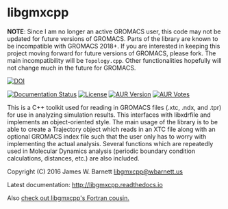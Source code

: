 # libgmxcpp

**NOTE**: Since I am no longer an active GROMACS user, this code may not be updated for future versions of GROMACS. Parts of the library are known to be incompatible with GROMACS 2018+. If you are interested in keeping this project moving forward for future versions of GROMACS, please fork. The main incompatibility will be `Topology.cpp`. Other functionalities hopefully will not change much in the future for GROMACS.

[![DOI](https://zenodo.org/badge/26054161.svg)](https://zenodo.org/badge/latestdoi/26054161)

[![Documentation Status](https://readthedocs.org/projects/libgmxcpp/badge/?version=master)](http://libgmxcpp.readthedocs.io/en/master/)
[![License](https://img.shields.io/aur/license/libgmxcpp.svg)](https://github.com/wesbarnett/libgmxcpp/blob/master/LICENSE)
[![AUR
Version](https://img.shields.io/aur/version/libgmxcpp.svg)](https://aur.archlinux.org/packages/libgmxcpp/)
[![AUR
Votes](https://img.shields.io/aur/votes/libgmxcpp.svg)](https://aur.archlinux.org/packages/libgmxcpp/)

This is a C++ toolkit used for reading in GROMACS files (.xtc, .ndx, and .tpr) for
use in analyzing simulation results. This interfaces with libxdrfile and
implements an object-oriented style. The main usage of the library is to be able
to create a Trajectory object which reads in an XTC file along with an optional
GROMACS index file such that the user only has to worry with implementing the
actual analysis. Several functions which are repeatedly used in Molecular
Dynamics analysis (periodic boundary condition calculations, distances, etc.)
are also included. 

Copyright (C) 2016 James W. Barnett <libgmxcpp@wbarnett.us>

Latest documentation: http://libgmxcpp.readthedocs.io

Also [check out libgmxcpp's Fortran
cousin.](https://github.com/wesbarnett/libgmxfort)
